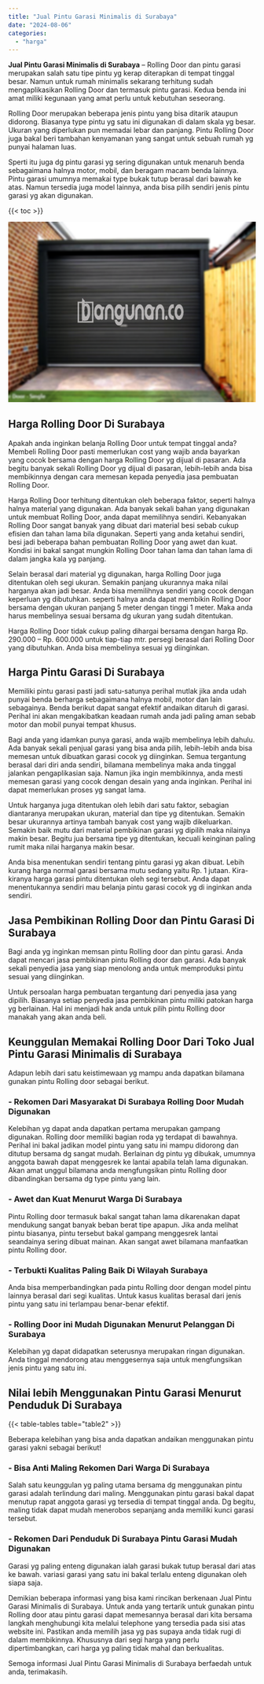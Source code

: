 ```yaml
---
title: "Jual Pintu Garasi Minimalis di Surabaya"
date: "2024-08-06"
categories: 
  - "harga"
---
```


**Jual Pintu Garasi Minimalis di Surabaya** – Rolling Door dan pintu garasi merupakan salah satu tipe pintu yg kerap diterapkan di tempat tinggal besar. Namun untuk rumah minimalis sekarang terhitung sudah mengaplikasikan Rolling Door dan termasuk pintu garasi. Kedua benda ini amat miliki kegunaan yang amat perlu untuk kebutuhan seseorang.

Rolling Door merupakan beberapa jenis pintu yang bisa ditarik ataupun didorong. Biasanya type pintu yg satu ini digunakan di dalam skala yg besar. Ukuran yang diperlukan pun memadai lebar dan panjang. Pintu Rolling Door juga bakal beri tambahan kenyamanan yang sangat untuk sebuah rumah yg punyai halaman luas.

Sperti itu juga dg pintu garasi yg sering digunakan untuk menaruh benda sebagaimana halnya motor, mobil, dan beragam macam benda lainnya. Pintu garasi umumnya memakai type bukak tutup berasal dari bawah ke atas. Namun tersedia juga model lainnya, anda bisa pilih sendiri jenis pintu garasi yg akan digunakan.

{{< toc >}}

![Jual Pintu Garasi Minimalis di Surabaya](/images/pintu-garasi-05.png)

## Harga Rolling Door Di Surabaya

Apakah anda inginkan belanja Rolling Door untuk tempat tinggal anda? Membeli Rolling Door pasti memerlukan cost yang wajib anda bayarkan yang cocok bersama dengan harga Rolling Door yg dijual di pasaran. Ada begitu banyak sekali Rolling Door yg dijual di pasaran, lebih-lebih anda bisa membikinnya dengan cara memesan kepada penyedia jasa pembuatan Rolling Door.

Harga Rolling Door terhitung ditentukan oleh beberapa faktor, seperti halnya halnya material yang digunakan. Ada banyak sekali bahan yang digunakan untuk membuat Rolling Door, anda dapat memilihnya sendiri. Kebanyakan Rolling Door sangat banyak yang dibuat dari material besi sebab cukup efisien dan tahan lama bila digunakan. Seperti yang anda ketahui sendiri, besi jadi beberapa bahan pembuatan Rolling Door yang awet dan kuat. Kondisi ini bakal sangat mungkin Rolling Door tahan lama dan tahan lama di dalam jangka kala yg panjang.

Selain berasal dari material yg digunakan, harga Rolling Door juga ditentukan oleh segi ukuran. Semakin panjang ukurannya maka nilai harganya akan jadi besar. Anda bisa memilihnya sendiri yang cocok dengan keperluan yg dibutuhkan. seperti halnya anda dapat membikin Rolling Door bersama dengan ukuran panjang 5 meter dengan tinggi 1 meter. Maka anda harus membelinya sesuai bersama dg ukuran yang sudah ditentukan.

Harga Rolling Door tidak cukup paling dihargai bersama dengan harga Rp. 290.000 – Rp. 600.000 untuk tiap-tiap mtr. persegi berasal dari Rolling Door yang dibutuhkan. Anda bisa membelinya sesuai yg diinginkan.

## Harga Pintu Garasi Di Surabaya

Memiliki pintu garasi pasti jadi satu-satunya perihal mutlak jika anda udah punyai benda berharga sebagaimana halnya mobil, motor dan lain sebagainya. Benda berikut dapat sangat efektif andaikan ditaruh di garasi. Perihal ini akan mengakibatkan keadaan rumah anda jadi paling aman sebab motor dan mobil punyai tempat khusus.

Bagi anda yang idamkan punya garasi, anda wajib membelinya lebih dahulu. Ada banyak sekali penjual garasi yang bisa anda pilih, lebih-lebih anda bisa memesan untuk dibuatkan garasi cocok yg diinginkan. Semua tergantung berasal dari diri anda sendiri, bilamana membelinya maka anda tinggal jalankan pengaplikasian saja. Namun jika ingin membikinnya, anda mesti memesan garasi yang cocok dengan desain yang anda inginkan. Perihal ini dapat memerlukan proses yg sangat lama.

Untuk harganya juga ditentukan oleh lebih dari satu faktor, sebagian diantaranya merupakan ukuran, material dan tipe yg ditentukan. Semakin besar ukurannya artinya tambah banyak cost yang wajib dikeluarkan. Semakin baik mutu dari material pembikinan garasi yg dipilih maka nilainya makin besar. Begitu jua bersama tipe yg ditentukan, kecuali keinginan paling rumit maka nilai harganya makin besar.

Anda bisa menentukan sendiri tentang pintu garasi yg akan dibuat. Lebih kurang harga normal garasi bersama mutu sedang yaitu Rp. 1 jutaan. Kira-kiranya harga garasi pintu ditentukan oleh segi tersebut. Anda dapat menentukannya sendiri mau belanja pintu garasi cocok yg di inginkan anda sendiri.

## Jasa Pembikinan Rolling Door dan Pintu Garasi Di Surabaya

Bagi anda yg inginkan memsan pintu Rolling door dan pintu garasi. Anda dapat mencari jasa pembikinan pintu Rolling door dan garasi. Ada banyak sekali penyedia jasa yang siap menolong anda untuk memproduksi pintu sesuai yang diinginkan.

Untuk persoalan harga pembuatan tergantung dari penyedia jasa yang dipilih. Biasanya setiap penyedia jasa pembikinan pintu miliki patokan harga yg berlainan. Hal ini menjadi hak anda untuk pilih pintu Rolling door manakah yang akan anda beli.

## Keunggulan Memakai Rolling Door Dari Toko Jual Pintu Garasi Minimalis di Surabaya

Adapun lebih dari satu keistimewaan yg mampu anda dapatkan bilamana gunakan pintu Rolling door sebagai berikut.

### \- Rekomen Dari Masyarakat Di Surabaya Rolling Door Mudah Digunakan

Kelebihan yg dapat anda dapatkan pertama merupakan gampang digunakan. Rolling door memiliki bagian roda yg terdapat di bawahnya. Perihal ini bakal jadikan model pintu yang satu ini mampu didorong dan ditutup bersama dg sangat mudah. Berlainan dg pintu yg dibukak, umumnya anggota bawah dapat menggesrek ke lantai apabila telah lama digunakan. Akan amat unggul bilamana anda mengfungsikan pintu Rolling door dibandingkan bersama dg type pintu yang lain.

### \- Awet dan Kuat Menurut Warga Di Surabaya

Pintu Rolling door termasuk bakal sangat tahan lama dikarenakan dapat mendukung sangat banyak beban berat tipe apapun. Jika anda melihat pintu biasanya, pintu tersebut bakal gampang menggesrek lantai seandainya sering dibuat mainan. Akan sangat awet bilamana manfaatkan pintu Rolling door.

### \- Terbukti Kualitas Paling Baik Di Wilayah Surabaya

Anda bisa memperbandingkan pada pintu Rolling door dengan model pintu lainnya berasal dari segi kualitas. Untuk kasus kualitas berasal dari jenis pintu yang satu ini terlampau benar-benar efektif.

### \- Rolling Door ini Mudah Digunakan Menurut Pelanggan Di Surabaya

Kelebihan yg dapat didapatkan seterusnya merupakan ringan digunakan. Anda tinggal mendorong atau menggesernya saja untuk mengfungsikan jenis pintu yang satu ini.

## Nilai lebih Menggunakan Pintu Garasi Menurut Penduduk Di Surabaya

{{< table-tables table="table2" >}}

Beberapa kelebihan yang bisa anda dapatkan andaikan menggunakan pintu garasi yakni sebagai berikut!

### \- Bisa Anti Maling Rekomen Dari Warga Di Surabaya

Salah satu keunggulan yg paling utama bersama dg menggunakan pintu garasi adalah terlindung dari maling. Menggunakan pintu garasi bakal dapat menutup rapat anggota garasi yg tersedia di tempat tinggal anda. Dg begitu, maling tidak dapat mudah menerobos sepanjang anda memiliki kunci garasi tersebut.

### \- Rekomen Dari Penduduk Di Surabaya Pintu Garasi Mudah Digunakan

Garasi yg paling enteng digunakan ialah garasi bukak tutup berasal dari atas ke bawah. variasi garasi yang satu ini bakal terlalu enteng digunakan oleh siapa saja.

Demikian beberapa informasi yang bisa kami rincikan berkenaan Jual Pintu Garasi Minimalis di Surabaya. Untuk anda yang tertarik untuk gunakan pintu Rolling door atau pintu garasi dapat memesannya berasal dari kita bersama langkah menghubungi kita melalui telephone yang tersedia pada sisi atas website ini. Pastikan anda memilih jasa yg pas supaya anda tidak rugi di dalam membikinnya. Khususnya dari segi harga yang perlu dipertimbangkan, cari harga yg paling tidak mahal dan berkualitas.

Semoga informasi Jual Pintu Garasi Minimalis di Surabaya berfaedah untuk anda, terimakasih.
